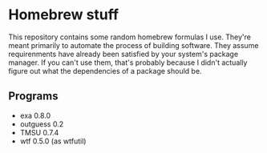 # Homebrew stuff
This repository contains some random homebrew formulas I use.
They're meant primarily to automate the process of building software.
They assume requirenments have already been satisfied by your system's package manager.
If you can't use them, that's probably because I didn't actually figure out what the dependencies of a package should be.

## Programs
* exa 0.8.0
* outguess 0.2
* TMSU 0.7.4
* wtf 0.5.0 (as wtfutil)


